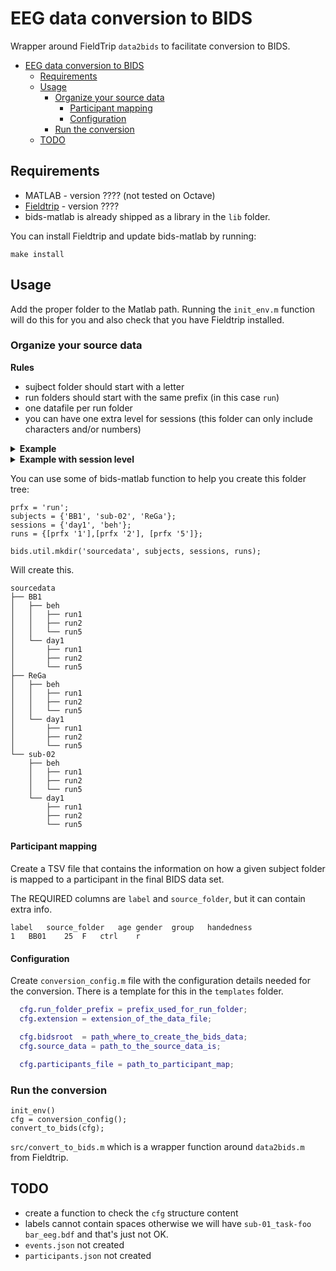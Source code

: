 # EEG data conversion to BIDS

Wrapper around FieldTrip `data2bids` to facilitate conversion to BIDS.

- [EEG data conversion to BIDS](#eeg-data-conversion-to-bids)
  - [Requirements](#requirements)
  - [Usage](#usage)
    - [Organize your source data](#organize-your-source-data)
      - [Participant mapping](#participant-mapping)
      - [Configuration](#configuration)
    - [Run the conversion](#run-the-conversion)
  - [TODO](#todo)

## Requirements

- MATLAB - version ???? (not tested on Octave)
- [Fieldtrip](https://github.com/fieldtrip/fieldtrip.git) - version ????
- bids-matlab is already shipped as a library in the `lib` folder.

You can install Fieldtrip and update bids-matlab by running:

```
make install
```

## Usage

Add the proper folder to the Matlab path. Running the `init_env.m` function will
do this for you and also check that you have Fieldtrip installed.

### Organize your source data

**Rules**

- sujbect folder should start with a letter
- run folders should start with the same prefix (in this case `run`)
- one datafile per run folder
- you can have one extra level for sessions (this folder can only include
  characters and/or numbers)

<details><summary> <b> Example </b> </font> </summary><br>
<pre>
sourcedata
└── subject1
    ├── run1
    │   └── faces_run1.bdf
    └── run2
        └── faces_run2.bdf
</pre>
</details>

<details><summary> <b> Example with session level </b> </font> </summary><br>
<pre>
sourcedata
└── subject1
    └──day1
       ├── run1
       │   └── faces_run1.bdf
       └── run2
           └── faces_run2.bdf
</pre>
</details>

You can use some of bids-matlab function to help you create this folder tree:
```
prfx = 'run';
subjects = {'BB1', 'sub-02', 'ReGa'};
sessions = {'day1', 'beh'};
runs = {[prfx '1'],[prfx '2'], [prfx '5']};

bids.util.mkdir('sourcedata', subjects, sessions, runs);
```

Will create this.

```
sourcedata
├── BB1
│   ├── beh
│   │   ├── run1
│   │   ├── run2
│   │   └── run5
│   └── day1
│       ├── run1
│       ├── run2
│       └── run5
├── ReGa
│   ├── beh
│   │   ├── run1
│   │   ├── run2
│   │   └── run5
│   └── day1
│       ├── run1
│       ├── run2
│       └── run5
└── sub-02
    ├── beh
    │   ├── run1
    │   ├── run2
    │   └── run5
    └── day1
        ├── run1
        ├── run2
        └── run5
```


#### Participant mapping

Create a TSV file that contains the information on how a given subject folder is
mapped to a participant in the final BIDS data set.

The REQUIRED columns are `label` and `source_folder`, but it can contain extra
info.

```tsv
label	source_folder	age	gender	group	handedness
1	BB01	25	F	ctrl	r
```

#### Configuration

Create `conversion_config.m` file with the configuration details needed for the
conversion. There is a template for this in the `templates` folder.

```matlab
  cfg.run_folder_prefix = prefix_used_for_run_folder;
  cfg.extension = extension_of_the_data_file;

  cfg.bidsroot  = path_where_to_create_the_bids_data;
  cfg.source_data = path_to_the_source_data_is;

  cfg.participants_file = path_to_participant_map;
```

<!-- TODO add more info about the config -->

### Run the conversion

```
init_env()
cfg = conversion_config();
convert_to_bids(cfg);

```

`src/convert_to_bids.m` which is a wrapper function around `data2bids.m` from
Fieldtrip.

## TODO

- create a function to check the `cfg` structure content
- labels cannot contain spaces otherwise we will have
  `sub-01_task-foo bar_eeg.bdf` and that's just not OK.
- `events.json` not created
- `participants.json` not created
